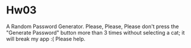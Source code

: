 # Hw03
A Random Password Generator.
Please, Please, Please don't press the "Generate Password" button more than 3 times without selecting a cat; it will break my app :( Please help.